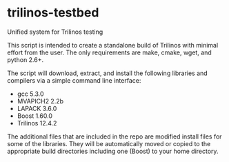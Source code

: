 # trilinos-testbed
Unified system for Trilinos testing 

This script is intended to create a standalone build of Trilinos with minimal effort from the user. 
The only requirements are make, cmake, wget, and python 2.6+. 

The script will download, extract, and install the following libraries and compilers via a simple command line interface:
- gcc 5.3.0
- MVAPICH2 2.2b
- LAPACK 3.6.0
- Boost 1.60.0
- Trilinos 12.4.2

The additional files that are included in the repo are modified install files for some of the 
libraries. They will be automatically moved or copied to the appropriate build directories 
including one (Boost) to your home directory.  
